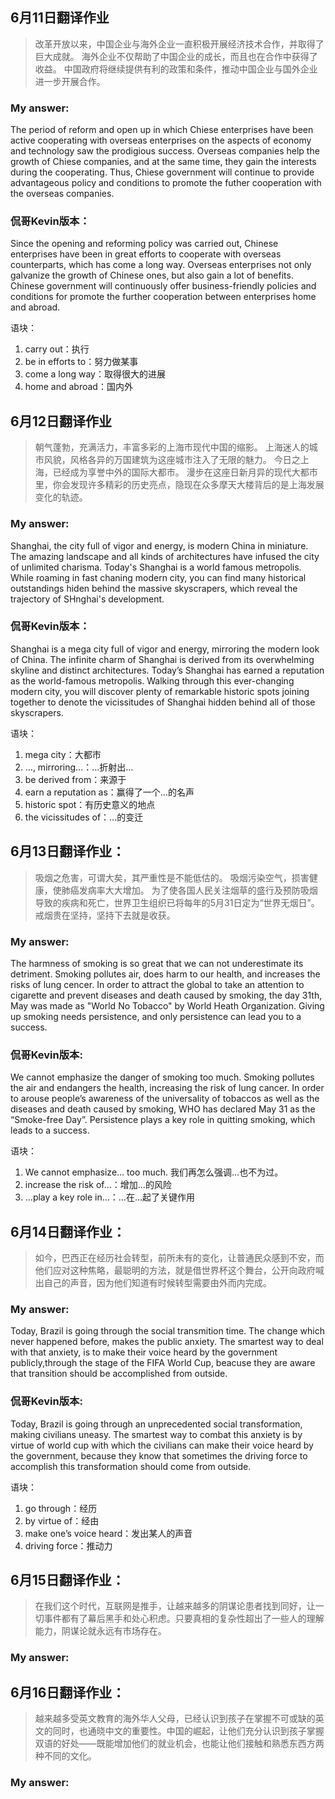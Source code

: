 ## 6月11日翻译作业
> 改革开放以来，中国企业与海外企业一直积极开展经济技术合作，并取得了巨大成就。
海外企业不仅帮助了中国企业的成长，而且也在合作中获得了收益。
中国政府将继续提供有利的政策和条件，推动中国企业与国外企业进一步开展合作。

### My answer:
 The period of reform and open up in which Chiese enterprises have been active cooperating with overseas enterprises on the aspects of economy and technology saw the prodigious success. Overseas companies help the growth of Chiese companies, and at the same time, they gain the interests during the cooperating. Thus, Chiese government will continue to provide advantageous policy and conditions to promote the futher cooperation with the overseas companies.

### 侃哥Kevin版本：
Since the opening and reforming policy was carried out, Chinese enterprises have been in great efforts to cooperate with overseas counterparts, which has come a long way. Overseas enterprises not only galvanize the growth of Chinese ones, but also gain a lot of benefits. Chinese government will continuously offer business-friendly policies and conditions for promote the further cooperation between enterprises home and abroad. 

语块：
1. carry out：执行
2. be in efforts to：努力做某事
3. come a long way：取得很大的进展
4. home and abroad：国内外

## 6月12日翻译作业
> 朝气蓬勃，充满活力，丰富多彩的上海市现代中国的缩影。 
上海迷人的城市风貌，风格各异的万国建筑为这座城市注入了无限的魅力。
今日之上海，已经成为享誉中外的国际大都市。
漫步在这座日新月异的现代大都市里，你会发现许多精彩的历史亮点，隐现在众多摩天大楼背后的是上海发展变化的轨迹。

### My answer:
 Shanghai, the city full of vigor and energy, is modern China in miniature. The amazing landscape and all kinds of architectures have infused the city of unlimited charisma. Today's Shanghai is a world famous metropolis. While roaming in fast chaning modern city, you can find many historical outstandings hiden behind the massive skyscrapers, which reveal the trajectory of SHnghai's development.

### 侃哥Kevin版本：
Shanghai is a mega city full of vigor and energy, mirroring the modern look of China. The infinite charm of Shanghai is derived from its overwhelming skyline and distinct architectures. Today’s Shanghai has earned a reputation as the world-famous metropolis. Walking through this ever-changing modern city, you will discover plenty of remarkable historic spots joining together to denote the vicissitudes of Shanghai hidden behind all of those skyscrapers. 

语块：
1.  mega city：大都市
2. …, mirroring…：…折射出…
3.	be derived from：来源于
4.	earn a reputation as：赢得了一个…的名声
5.	historic spot：有历史意义的地点
6.	the vicissitudes of：…的变迁

## 6月13日翻译作业：
> 吸烟之危害，可谓大矣，其严重性是不能低估的。
吸烟污染空气，损害健康，使肺癌发病率大大增加。
为了使各国人民关注烟草的盛行及预防吸烟导致的疾病和死亡，世界卫生组织已将每年的5月31日定为“世界无烟日”。
戒烟贵在坚持，坚持下去就是收获。

### My answer:
The harmness of smoking is so great that we can not underestimate its detriment. Smoking pollutes air, does harm to our health, and increases the risks of lung cencer. In order to attract the global to take an attention to cigarette and prevent diseases and death caused by smoking, the day 31th, May was made as "World No Tobacco" by World Heath Organization. Giving up smoking needs persistence, and only persistence can lead you to a success.

### 侃哥Kevin版本:
We cannot emphasize the danger of smoking too much. Smoking pollutes the air and endangers the health, increasing the risk of lung cancer. In order to arouse people’s awareness of the universality of tobaccos as well as the diseases and death caused by smoking, WHO has declared May 31 as the “Smoke-free Day”. Persistence plays a key role in quitting smoking, which leads to a success. 

语块：
1.	We cannot emphasize… too much. 我们再怎么强调…也不为过。
2.	increase the risk of…：增加…的风险
3.	…play a key role in…：…在…起了关键作用

## 6月14日翻译作业：
> 如今，巴西正在经历社会转型，前所未有的变化，让普通民众感到不安，而他们应对这种焦略，最聪明的方法，就是借世界杯这个舞台，公开向政府喊出自己的声音，因为他们知道有时候转型需要由外而内完成。

### My answer:
Today, Brazil is going through the social transmition time. The change which never happened before, makes the public anxiety. The smartest way to deal with that anxiety, is to make their voice heard by the government publicly,through the stage of the FIFA World Cup, beacuse they are aware that transition should be accomplished from outside.

### 侃哥Kevin版本:
Today, Brazil is going through an unprecedented social transformation, making civilians uneasy. The smartest way to combat this anxiety is by virtue of world cup with which the civilians can make their voice heard by the government, because they know that sometimes the driving force to accomplish this transformation should come from outside.

语块：
1.	go through：经历
2.	by virtue of：经由
3.	make one’s voice heard：发出某人的声音
4.	driving force：推动力

## 6月15日翻译作业：
> 在我们这个时代，互联网是推手，让越来越多的阴谋论患者找到同好，让一切事件都有了幕后黑手和处心积虑。只要真相的复杂性超出了一些人的理解能力，阴谋论就永远有市场存在。

### My answer:

## 6月16日翻译作业：
> 越来越多受英文教育的海外华人父母，已经认识到孩子在掌握不可或缺的英文的同时，也通晓中文的重要性。中国的崛起，让他们充分认识到孩子掌握双语的好处——既能增加他们的就业机会，也能让他们接触和熟悉东西方两种不同的文化。

### My answer:
